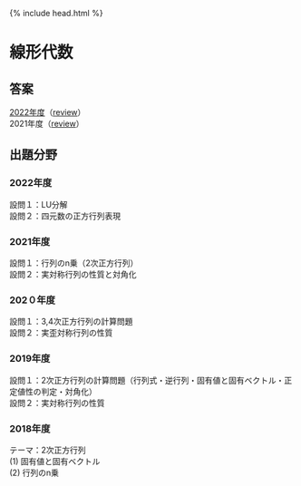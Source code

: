 {% include head.html %}

# 線形代数

## 答案
[2022年度](https://acrobat.adobe.com/link/track?uri=urn:aaid:scds:US:cbc88a68-74de-4312-a9c9-f55f547c3861)（[review](review2022.md)）  
2021年度（[review](review2021.md)）

## 出題分野
### 2022年度
設問１：LU分解  
設問２：四元数の正方行列表現  

### 2021年度
設問１：行列のn乗（2次正方行列）  
設問２：実対称行列の性質と対角化

### 202０年度
設問１：3,4次正方行列の計算問題  
設問２：実歪対称行列の性質

### 2019年度
設問１：2次正方行列の計算問題（行列式・逆行列・固有値と固有ベクトル・正定値性の判定・対角化）  
設問２：実対称行列の性質

### 2018年度
テーマ：2次正方行列  
(1) 固有値と固有ベクトル  
(2) 行列のn乗